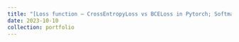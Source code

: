 ```yaml
---
title: "[Loss function — CrossEntropyLoss vs BCELoss in Pytorch; Softmax vs sigmoid; Loss calculation](https://medium.com/dejunhuang/learning-day-57-practical-5-loss-function-crossentropyloss-vs-bceloss-in-pytorch-softmax-vs-bd866c8a0d23)"
date: 2023-10-10
collection: portfolio
---
```

